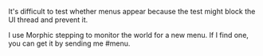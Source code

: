 It's difficult to test whether menus appear because the test might block the UI thread and prevent it.

I use Morphic stepping to monitor the world for a new menu. If I find one, you can get it by sending me #menu.